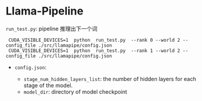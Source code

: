# Llama-Pipeline

`run_test.py`: pipeline 推理出下一个词

```
 CUDA_VISIBLE_DEVICES=1  python  run_test.py  --rank 0 --world 2 --config_file ./src/llamapipe/config.json
 CUDA_VISIBLE_DEVICES=1  python  run_test.py  --rank 1 --world 2 --config_file ./src/llamapipe/config.json

```

- `config.json`:

  - `stage_num_hidden_layers_list`: the number of hidden layers for each stage of the model.
  - `model_dir`: directory of model checkpoint
